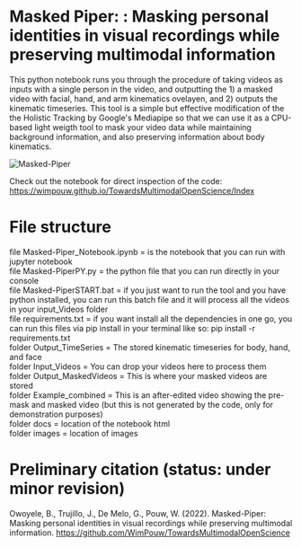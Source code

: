 # Masked Piper: : Masking personal identities in visual recordings while preserving multimodal information  <br />
This python notebook runs you through the procedure of taking videos as inputs with a single person in the video, and outputting the 1) a masked video with facial, hand, and arm kinematics ovelayen, and 2) outputs the kinematic timeseries. This tool is a simple but effective modification of the the Holistic Tracking by Google's Mediapipe so that we can use it as a CPU-based light weigth tool to mask your video data while maintaining background information, and also preserving information about body kinematics.  <br />

![Masked-Piper](https://github.com/WimPouw/TowardsMultimodalOpenScience/blob/main/Images/Capture.JPG?raw=true)
 <br />

Check out the notebook for direct inspection of the code: https://wimpouw.github.io/TowardsMultimodalOpenScience/Index

# File structure
file Masked-Piper_Notebook.ipynb = is the notebook that you can run with jupyter notebook  <br />
file Masked-PiperPY.py = the python file that you can run directly in your console  <br />
file Masked-PiperSTART.bat = if you just want to run the tool and you have python installed, you can run this batch file and it will process all the videos in your input_Videos folder  <br />
file requirements.txt = if you want install all the dependencies in one go, you can run this files via pip install in your terminal like so: pip install -r requirements.txt <br />
folder Output_TimeSeries = The stored kinematic timeseries for body, hand, and face  <br />
folder Input_Videos = You can drop your videos here to process them  <br />
folder Output_MaskedVideos = This is where your masked videos are stored  <br />
folder Example_combined = This is an after-edited video showing the pre-mask and masked video (but this is not generated by the code, only for demonstration purposes)  <br />
folder docs = location of the notebook html  <br />
folder images = location of images  <br />

# Preliminary citation (status: under minor revision)
Owoyele, B., Trujillo, J., De Melo, G., Pouw, W. (2022). Masked-Piper: Masking personal identities in visual recordings while preserving multimodal information. https://github.com/WimPouw/TowardsMultimodalOpenScience
